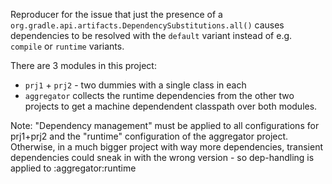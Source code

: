 Reproducer for the issue that just the presence of a `org.gradle.api.artifacts.DependencySubstitutions.all()`
causes dependencies to be resolved with the `default` variant instead of e.g. `compile` or `runtime` variants.

There are 3 modules in this project:
* `prj1` + `prj2` - two dummies with a single class in each
* `aggregator` collects the runtime dependencies from the other two projects to get a machine dependendent
  classpath over both modules.

Note:
"Dependency management" must be applied to all configurations for prj1+prj2 and the "runtime" configuration
of the aggregator project. Otherwise, in a much bigger project with way more dependencies, transient dependencies
could sneak in with the wrong version - so dep-handling is applied to :aggregator:runtime
